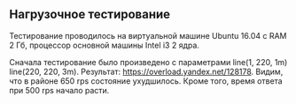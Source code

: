 ## Нагрузочное тестирование

Тестирование проводилось на виртуальной машине Ubuntu 16.04 c RAM 2 Гб, процессор основной машины Intel i3 2 ядра.

Сначала тестирование было произведено с параметрами line(1, 220, 1m) line(220, 220, 3m). Результат: https://overload.yandex.net/128178. Видим, что в районе 650 rps состояние ухудшилось. Кроме того, время ответа при 500 rps начало расти. 

